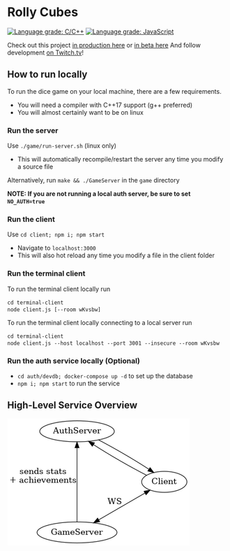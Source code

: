 # Rolly Cubes
[![Language grade: C/C++](https://img.shields.io/lgtm/grade/cpp/g/cgsdev0/rollycubes.svg?logo=lgtm&logoWidth=18)](https://lgtm.com/projects/g/cgsdev0/rollycubes/context:cpp)
[![Language grade: JavaScript](https://img.shields.io/lgtm/grade/javascript/g/cgsdev0/rollycubes.svg?logo=lgtm&logoWidth=18)](https://lgtm.com/projects/g/cgsdev0/rollycubes/context:javascript)

Check out this project [in production here](https://rollycubes.com/) or [in beta here](https://beta.rollycubes.com/)
And follow development [on Twitch.tv](https://twitch.tv/badcop_)!

## How to run locally

To run the dice game on your local machine, there are a few requirements.
* You will need a compiler with C++17 support (g++ preferred)
* You will almost certainly want to be on linux

### Run the server
Use `./game/run-server.sh` (linux only)
  - This will automatically recompile/restart the server any time you modify a source file

Alternatively, run `make && ./GameServer` in the `game` directory

**NOTE: If you are not running a local auth server, be sure to set `NO_AUTH=true`**

### Run the client
Use `cd client; npm i; npm start`
  - Navigate to `localhost:3000`
  - This will also hot reload any time you modify a file in the client folder

### Run the terminal client
To run the terminal client locally run
```
cd terminal-client
node client.js [--room wKvsbw]
```

To run the terminal client locally connecting to a local server run
```
cd terminal-client
node client.js --host localhost --port 3001 --insecure --room wKvsbw
```

### Run the auth service locally (Optional)
- `cd auth/devdb; docker-compose up -d` to set up the database
- `npm i; npm start` to run the service

## High-Level Service Overview
![Service architecture graph](/docs/system-graph.png?raw=true "Service architecture graph")
